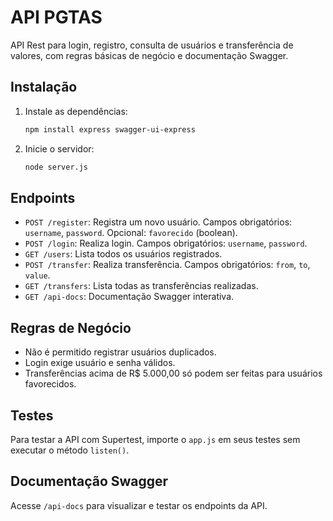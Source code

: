 # API PGTAS

API Rest para login, registro, consulta de usuários e transferência de valores, com regras básicas de negócio e documentação Swagger.

## Instalação

1. Instale as dependências:
   ```bash
   npm install express swagger-ui-express
   ```
2. Inicie o servidor:
   ```bash
   node server.js
   ```

## Endpoints

- `POST /register`: Registra um novo usuário. Campos obrigatórios: `username`, `password`. Opcional: `favorecido` (boolean).
- `POST /login`: Realiza login. Campos obrigatórios: `username`, `password`.
- `GET /users`: Lista todos os usuários registrados.
- `POST /transfer`: Realiza transferência. Campos obrigatórios: `from`, `to`, `value`.
- `GET /transfers`: Lista todas as transferências realizadas.
- `GET /api-docs`: Documentação Swagger interativa.

## Regras de Negócio

- Não é permitido registrar usuários duplicados.
- Login exige usuário e senha válidos.
- Transferências acima de R$ 5.000,00 só podem ser feitas para usuários favorecidos.

## Testes

Para testar a API com Supertest, importe o `app.js` em seus testes sem executar o método `listen()`.

## Documentação Swagger

Acesse `/api-docs` para visualizar e testar os endpoints da API.

